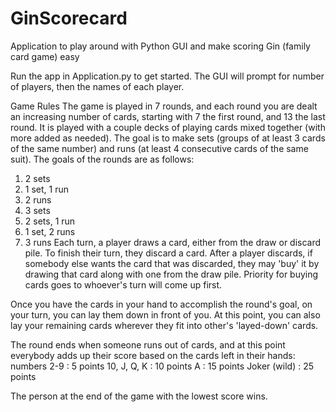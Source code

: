 # GinScorecard
Application to play around with Python GUI and make scoring Gin (family card game) easy

Run the app in Application.py to get started.
The GUI will prompt for number of players, then the names of each player.

Game Rules
The game is played in 7 rounds, and each round you are dealt an increasing number of cards, starting with 7 the first round, and 13 the last round.
It is played with a couple decks of playing cards mixed together (with more added as needed).
The goal is to make sets (groups of at least 3 cards of the same number) and runs (at least 4 consecutive cards of the same suit).
The goals of the rounds are as follows:
  1. 2 sets
  2. 1 set, 1 run
  3. 2 runs
  4. 3 sets
  5. 2 sets, 1 run
  6. 1 set, 2 runs
  7. 3 runs
Each turn, a player draws a card, either from the draw or discard pile.  To finish their turn, they discard a card.
After a player discards, if somebody else wants the card that was discarded, they may 'buy' it by drawing that card along with one from the draw pile.  Priority for buying cards goes to whoever's turn will come up first.

Once you have the cards in your hand to accomplish the round's goal, on your turn, you can lay them down in front of you.  At this point, you can also lay your remaining cards wherever they fit into other's 'layed-down' cards.  

The round ends when someone runs out of cards, and at this point everybody adds up their score based on the cards left in their hands:
  numbers 2-9  : 5 points
  10, J, Q, K  : 10 points
  A            : 15 points
  Joker (wild) : 25 points

The person at the end of the game with the lowest score wins.
